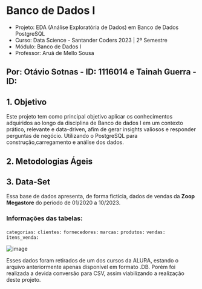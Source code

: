 # Banco de Dados I

- Projeto: EDA (Análise Exploratória de Dados) em Banco de Dados PostgreSQL
- Curso: Data Science - Santander Coders 2023 | 2º Semestre
- Módulo: Banco de Dados I
- Professor: Aruã de Mello Sousa

## Por: Otávio Sotnas - ID: 1116014 e Tainah Guerra - ID:

## 1. Objetivo

Este projeto tem como principal objetivo aplicar os
conhecimentos adquiridos ao longo da disciplina de Banco de dados I em
um contexto prático, relevante e data-driven, afim de gerar insights valiosos e responder perguntas de negócio. 
Utilizando o PostgreSQL para construção,carregamento e análise dos dados.

## 2. Metodologias Ágeis 


## 3. Data-Set

Essa base de dados apresenta, de forma fictícia, dados de vendas da **Zoop Megastore**
do período de 01/2020 a 10/2023. 

### Informações das tabelas:

``categorias:`` 
``clientes:``
``fornecedores:``
``marcas:``
``produtos:``
``vendas:``
``itens_venda:``

![image](https://github.com/tainahguerras/SQL-ADA-Santander/assets/142911747/8a87150b-366a-4202-b7ac-ea635bc10c33)

Esses dados foram retirados de um dos cursos da ALURA, estando o arquivo anteriormente apenas disponível em formato .DB. 
Porém foi realizada a devida conversão para CSV, assim viabilizando a realização deste projeto.


